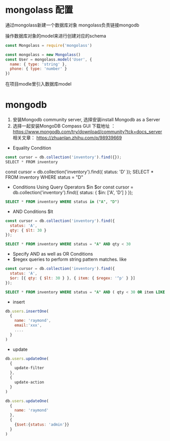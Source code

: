 # mongolass 配置
通过mongolass新建一个数据库对象
mongolass负责链接mongodb

操作数据库对象的model来进行创建对应的schema
```js
const Mongolass = require('mongolass')

const mongolass = new Mongolass()
const User = mongolass.model('User', {
  name: { type: 'string' },
  phone: { type: 'number' }
})
```

在项目modle里引入数据库model

# mongodb
1. 安装Mongodb community server, 选择安装install Mongodb as a Server
2. 选择一起安装MongoDB Compass GUI
下载地址 ：https://www.mongodb.com/try/download/community?tck=docs_server
相关文章： https://zhuanlan.zhihu.com/p/98939669 


-  Equality Condition
```js
const cursor = db.collection('inventory').find({});
SELECT * FROM inventory
```
const cursor = db.collection('inventory').find({ status: 'D' });
SELECT * FROM inventory WHERE status = "D"


- Conditions Using Query Operators $in $or
const cursor = db.collection('inventory').find({
  status: { $in: ['A', 'D'] }
});
```sql
SELECT * FROM inventory WHERE status in ("A", "D")
```

-  AND Conditions $lt
```js
const cursor = db.collection('inventory').find({
  status: 'A',
  qty: { $lt: 30 }
});
```
```sql
SELECT * FROM inventory WHERE status = "A" AND qty < 30
```

- Specify AND as well as OR Conditions 
- $regex queries to perform string pattern matches. like
```js
const cursor = db.collection('inventory').find({
  status: 'A',
  $or: [{ qty: { $lt: 30 } }, { item: { $regex: '^p' } }]
});
```
```sql
SELECT * FROM inventory WHERE status = "A" AND ( qty < 30 OR item LIKE "p%")
```

- insert 
```js
db.users.insertOne(
  {
    name: 'raymond',
    email:'xxx',
    ....
  }
)

```
- update
```js
db.users.updateOne(
  {
    update-filter
  },
  {
    update-action
  }
)

db.users.updateOne(
  {
    name: 'raymond'
  },
  {
    {$set:{status: 'admin'}}
  }
)
```
